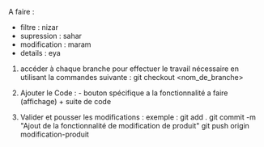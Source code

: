 A faire : 
  - filtre : nizar
  - supression : sahar
  - modification : maram
  - details : eya 

1) accéder à chaque branche pour effectuer le travail nécessaire en utilisant la commandes suivante :
       git checkout <nom_de_branche>


3)  Ajouter le Code : - bouton spécifique a la fonctionnalité a faire (affichage) + suite de code

   
5)  Valider et pousser les modifications :
    exemple : 
      git add .
      git commit -m "Ajout de la fonctionnalité de modification de produit"
      git push origin modification-produit
